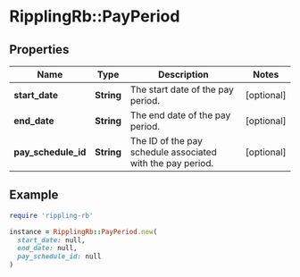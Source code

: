 # RipplingRb::PayPeriod

## Properties

| Name | Type | Description | Notes |
| ---- | ---- | ----------- | ----- |
| **start_date** | **String** | The start date of the pay period. | [optional] |
| **end_date** | **String** | The end date of the pay period. | [optional] |
| **pay_schedule_id** | **String** | The ID of the pay schedule associated with the pay period. | [optional] |

## Example

```ruby
require 'rippling-rb'

instance = RipplingRb::PayPeriod.new(
  start_date: null,
  end_date: null,
  pay_schedule_id: null
)
```

